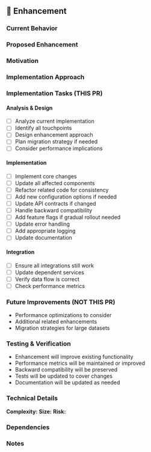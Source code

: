 ## 🚀 Enhancement

### Current Behavior
<!-- Describe how the feature/component currently works -->

### Proposed Enhancement
<!-- Describe the improvement you want to make -->

### Motivation
<!-- Why is this enhancement valuable? What problem does it solve better? -->

### Implementation Approach
<!-- High-level approach to implementing this enhancement -->

### Implementation Tasks (THIS PR)
<!-- Include ALL tasks needed to complete this enhancement -->
#### Analysis & Design
- [ ] Analyze current implementation
- [ ] Identify all touchpoints
- [ ] Design enhancement approach
- [ ] Plan migration strategy if needed
- [ ] Consider performance implications

#### Implementation
- [ ] Implement core changes
- [ ] Update all affected components
- [ ] Refactor related code for consistency
- [ ] Add new configuration options if needed
- [ ] Update API contracts if changed
- [ ] Handle backward compatibility
- [ ] Add feature flags if gradual rollout needed
- [ ] Update error handling
- [ ] Add appropriate logging
- [ ] Update documentation

#### Integration
- [ ] Ensure all integrations still work
- [ ] Update dependent services
- [ ] Verify data flow is correct
- [ ] Check performance metrics

### Future Improvements (NOT THIS PR)
<!-- List potential future work without checkboxes -->
- Performance optimizations to consider
- Additional related enhancements
- Migration strategies for large datasets

### Testing & Verification
<!-- Describe approach, no checkboxes -->
- Enhancement will improve existing functionality
- Performance metrics will be maintained or improved
- Backward compatibility will be preserved
- Tests will be updated to cover changes
- Documentation will be updated as needed

### Technical Details
**Complexity:** <!-- 1-5 -->
**Size:** <!-- XS/S/M/L/XL -->
**Risk:** <!-- Low/Medium/High -->

### Dependencies
<!-- List any prerequisites or related issues -->

### Notes
<!-- Any additional context, alternatives considered, etc. -->